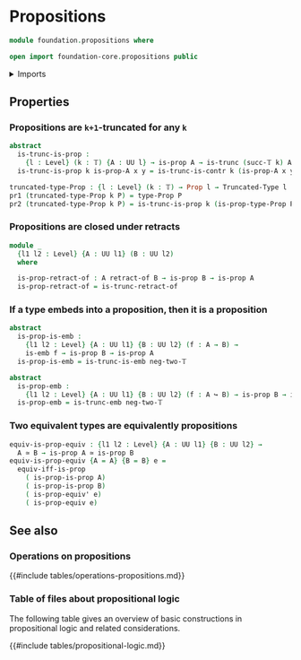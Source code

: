 # Propositions

```agda
module foundation.propositions where

open import foundation-core.propositions public
```

<details><summary>Imports</summary>

```agda
open import foundation.contractible-types
open import foundation.dependent-pair-types
open import foundation.logical-equivalences
open import foundation.retracts-of-types
open import foundation.universe-levels

open import foundation-core.embeddings
open import foundation-core.equivalences
open import foundation-core.truncated-types
open import foundation-core.truncation-levels
```

</details>

## Properties

### Propositions are `k+1`-truncated for any `k`

```agda
abstract
  is-trunc-is-prop :
    {l : Level} (k : 𝕋) {A : UU l} → is-prop A → is-trunc (succ-𝕋 k) A
  is-trunc-is-prop k is-prop-A x y = is-trunc-is-contr k (is-prop-A x y)

truncated-type-Prop : {l : Level} (k : 𝕋) → Prop l → Truncated-Type l (succ-𝕋 k)
pr1 (truncated-type-Prop k P) = type-Prop P
pr2 (truncated-type-Prop k P) = is-trunc-is-prop k (is-prop-type-Prop P)
```

### Propositions are closed under retracts

```agda
module _
  {l1 l2 : Level} {A : UU l1} (B : UU l2)
  where

  is-prop-retract-of : A retract-of B → is-prop B → is-prop A
  is-prop-retract-of = is-trunc-retract-of
```

### If a type embeds into a proposition, then it is a proposition

```agda
abstract
  is-prop-is-emb :
    {l1 l2 : Level} {A : UU l1} {B : UU l2} (f : A → B) →
    is-emb f → is-prop B → is-prop A
  is-prop-is-emb = is-trunc-is-emb neg-two-𝕋

abstract
  is-prop-emb :
    {l1 l2 : Level} {A : UU l1} {B : UU l2} (f : A ↪ B) → is-prop B → is-prop A
  is-prop-emb = is-trunc-emb neg-two-𝕋
```

### Two equivalent types are equivalently propositions

```agda
equiv-is-prop-equiv : {l1 l2 : Level} {A : UU l1} {B : UU l2} →
  A ≃ B → is-prop A ≃ is-prop B
equiv-is-prop-equiv {A = A} {B = B} e =
  equiv-iff-is-prop
    ( is-prop-is-prop A)
    ( is-prop-is-prop B)
    ( is-prop-equiv' e)
    ( is-prop-equiv e)
```

## See also

### Operations on propositions

{{#include tables/operations-propositions.md}}

### Table of files about propositional logic

The following table gives an overview of basic constructions in propositional
logic and related considerations.

{{#include tables/propositional-logic.md}}
